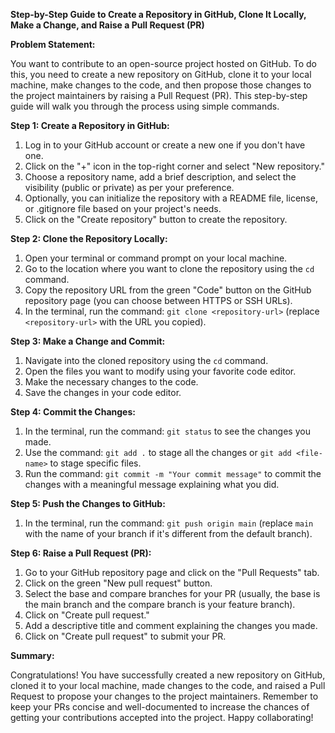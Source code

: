 **Step-by-Step Guide to Create a Repository in GitHub, Clone It Locally, Make a Change, and Raise a Pull Request (PR)**

**Problem Statement:**

You want to contribute to an open-source project hosted on GitHub. To do this, you need to create a new repository on GitHub, clone it to your local machine, make changes to the code, and then propose those changes to the project maintainers by raising a Pull Request (PR). This step-by-step guide will walk you through the process using simple commands.

**Step 1: Create a Repository in GitHub:**

1. Log in to your GitHub account or create a new one if you don't have one.
2. Click on the "+" icon in the top-right corner and select "New repository."
3. Choose a repository name, add a brief description, and select the visibility (public or private) as per your preference.
4. Optionally, you can initialize the repository with a README file, license, or .gitignore file based on your project's needs.
5. Click on the "Create repository" button to create the repository.

**Step 2: Clone the Repository Locally:**

1. Open your terminal or command prompt on your local machine.
2. Go to the location where you want to clone the repository using the `cd` command.
3. Copy the repository URL from the green "Code" button on the GitHub repository page (you can choose between HTTPS or SSH URLs).
4. In the terminal, run the command: `git clone <repository-url>` (replace `<repository-url>` with the URL you copied).

**Step 3: Make a Change and Commit:**

1. Navigate into the cloned repository using the `cd` command.
2. Open the files you want to modify using your favorite code editor.
3. Make the necessary changes to the code.
4. Save the changes in your code editor.

**Step 4: Commit the Changes:**

1. In the terminal, run the command: `git status` to see the changes you made.
2. Use the command: `git add .` to stage all the changes or `git add <file-name>` to stage specific files.
3. Run the command: `git commit -m "Your commit message"` to commit the changes with a meaningful message explaining what you did.

**Step 5: Push the Changes to GitHub:**

1. In the terminal, run the command: `git push origin main` (replace `main` with the name of your branch if it's different from the default branch).

**Step 6: Raise a Pull Request (PR):**

1. Go to your GitHub repository page and click on the "Pull Requests" tab.
2. Click on the green "New pull request" button.
3. Select the base and compare branches for your PR (usually, the base is the main branch and the compare branch is your feature branch).
4. Click on "Create pull request."
5. Add a descriptive title and comment explaining the changes you made.
6. Click on "Create pull request" to submit your PR.

**Summary:**

Congratulations! You have successfully created a new repository on GitHub, cloned it to your local machine, made changes to the code, and raised a Pull Request to propose your changes to the project maintainers. Remember to keep your PRs concise and well-documented to increase the chances of getting your contributions accepted into the project. Happy collaborating!